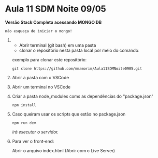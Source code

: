 # Aula 11 SDM Noite 09/05

**Versão Stack Completa acessando MONGO DB**

`não esqueça de iniciar o mongo!`

1. - Abrir terminal (git bash) em uma pasta    
    - clonar o repositório nesta pasta local por meio do comando: 
     
    exemplo para clonar este repositório:

    `git clone https://github.com/mmamorim/Aula11SDMNoite0905.git`

2. Abrir a pasta com o VSCode

3. Abrir um terminal no VSCode

4. Criar a pasta node_modules coms as dependências do "package.json"

    `npm install`

5. Caso queiram usar os scripts que estão no package.json

    `npm run dev`

    _irá executar o servidor._

6. Para ver o front-end:

    Abrir o arquivo index.html (Abrir com o Live Server)